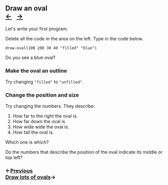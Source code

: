 ## Draw an oval <div class="top-nav">[←](#home) &nbsp; [→](#ovals)</div>

Let's write your first program.

Delete all the code in the area on the left.  Type in the code below.

```
draw-oval(100 200 30 40 "filled" "blue")
```

Do you see a blue oval?

### Make the oval an outline

Try changing `"filled"` to `"unfilled"`.

### Change the position and size

Try changing the numbers. They describe:

1. How far to the right the oval is.
2. How far down the oval is.
3. How wide wide the oval is.
4. How tall the oval is.

Which one is which?

Do the numbers that describe the position of the oval indicate its middle or top left?

### ←[Previous](#home) <div class="next">[Draw lots of ovals](#ovals)→</div>
